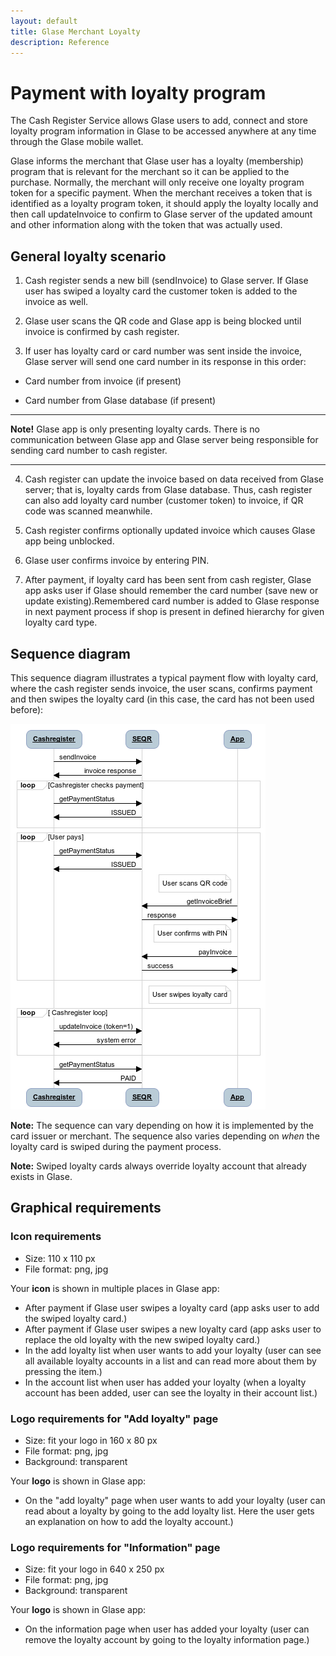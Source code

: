```yaml
---
layout: default
title: Glase Merchant Loyalty
description: Reference
---
```



# Payment with loyalty program

The Cash Register Service allows Glase users to add, connect and store loyalty program information in Glase to be accessed anywhere at any time through the Glase mobile wallet. 

Glase informs the merchant that Glase user has a loyalty (membership) program that is relevant for the merchant so it can be applied to the purchase. Normally, the merchant will only receive one loyalty program token for a specific payment.
When the merchant receives a token that is identified as a loyalty program token, it should apply the loyalty locally and then call updateInvoice to confirm to Glase server of the updated amount and other information along with the token that was actually used.

## General loyalty scenario

1) Cash register sends a new bill (sendInvoice) to Glase server. If Glase user has swiped a loyalty card the customer token is added to the invoice as well.

2) Glase user scans the QR code and Glase app is being blocked until invoice is confirmed by cash register.

3) If user has loyalty card or card number was sent inside the invoice, Glase server will send one card number in its response in this order:

* Card number from invoice (if present)

* Card number from Glase database (if present)

 ________________________________________
  **Note!** Glase app is only presenting loyalty cards. There is no communication between Glase app and Glase server being responsible for sending card number to cash register.

________________________________________



4) Cash register can update the invoice based on data received from Glase server; that is, loyalty cards from Glase database. Thus, cash register can also add loyalty card number (customer token) to invoice, if QR code was scanned meanwhile.

5) Cash register confirms optionally updated invoice which causes Glase app being unblocked.

6) Glase user confirms invoice by entering PIN.

7) After payment, if loyalty card has been sent from cash register, Glase app asks user if Glase should remember the card number (save new or update existing).Remembered card number is added to Glase response in next payment process if shop is present in defined hierarchy for given loyalty card type.

## Sequence diagram

This sequence diagram illustrates a typical payment flow with loyalty card, where the cash register sends invoice, the user scans, confirms payment and then swipes the loyalty card (in this case, the card has not been used before):

<!-- div class="diagram">

Cashregister->Glase: sendInvoice
Glase->Cashregister: invoice response
Note right of Cashregister: Cashregister loop
Cashregister->Glase: getPaymentStatus
Glase->Cashregister: ISSUED
Note right of Cashregister: User pays
Cashregister->Glase: getPaymentStatus
Glase->Cashregister: ISSUED
Note left of App: User scans QR code
App->Glase: getInvoiceBrief
Glase->App: response
Note left of App: User confirms\n with PIN
App->Glase: payInvoice
Glase->App: success
Note left of App: User swipes\n loyalty card
Note right of Cashregister: Cashregister loop
Cashregister->Glase: updateInvoice (token=1)
Glase->Cashregister: system error
Cashregister->Glase: getPaymentStatus
Glase->Cashregister: PAID
</div>

<script>
 $(".diagram").sequenceDiagram({theme: 'simple'});
</script -->

<img src="/assets/images/loyalty.png" />


**Note:** The sequence can vary depending on how it is implemented by the card issuer or merchant. The sequence also varies depending on *when* the loyalty card is swiped during the payment process.

**Note:** Swiped loyalty cards always override loyalty account that already exists in Glase.


## Graphical requirements

### Icon requirements

* Size: 110 x 110 px
* File format: png, jpg

Your **icon** is shown in multiple places in Glase app:

* After payment if Glase user swipes a loyalty card (app asks user to add the swiped loyalty card.)
* After payment if Glase user swipes a new loyalty card (app asks user to replace the old loyalty with the new swiped loyalty card.)
* In the add loyalty list when user wants to add your loyalty (user can see all available loyalty accounts in a list and can read more about them by pressing the item.)
* In the account list when user has added your loyalty (when a loyalty account has been added, user can see the loyalty in their account list.)


### Logo requirements for "Add loyalty" page

* Size: fit your logo in 160 x 80 px
* File format: png, jpg
* Background: transparent

Your **logo** is shown in Glase app:

* On the "add loyalty" page when user wants to add your loyalty (user can read about a loyalty by going to the add loyalty list. Here the user gets an explanation on how to add the loyalty account.)


### Logo requirements for "Information" page

* Size: fit your logo in 640 x 250 px
* File format: png, jpg
* Background: transparent

Your **logo** is shown in Glase app:

* On the information page when user has added your loyalty (user can remove the loyalty account by going to the loyalty information page.)












